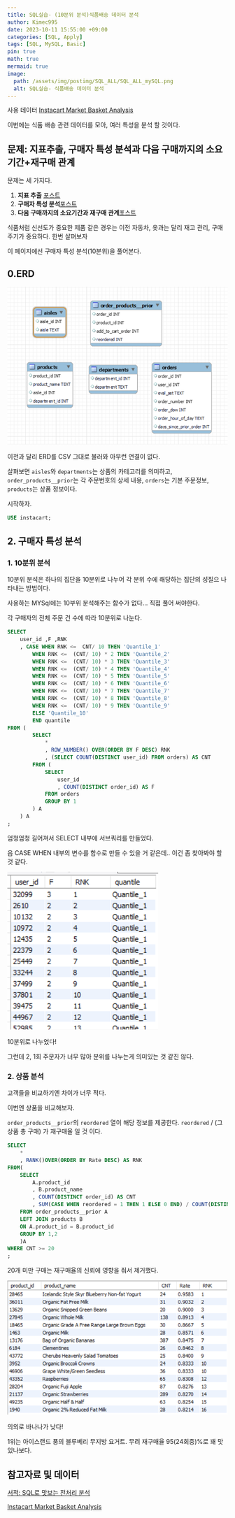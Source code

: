 ```yaml
---
title: SQL실습- (10분위 분석)식품배송 데이터 분석
author: Kimec995
date: 2023-10-11 15:55:00 +09:00
categories: [SQL, Apply]
tags: [SQL, MySQL, Basic]
pin: true
math: true
mermaid: true
image: 
  path: /assets/img/postimg/SQL_ALL/SQL_ALL_mySQL.png
  alt: SQL실습- 식품배송 데이터 분석
---
```


사용 데이터 
[Instacart Market Basket Analysis](https://www.kaggle.com/competitions/instacart-market-basket-analysis/data)

이번에는 식품 배송 관련 데이터를 모아, 여러 특성을 분석 할 것이다.

## 문제: 지표추출, 구매자 특성 분석과 다음 구매까지의 소요기간+재구매 관계

문제는 세 가지다.

1. **지표 추출** [포스트](https://kimec995.github.io/posts/SQL-Q4-1/)
2. **구매자 특성 분석**[포스트](https://kimec995.github.io/posts/SQL-Q4-2/)
2. **다음 구매까지의 소요기간과 재구매 관계**[포스트](https://kimec995.github.io/posts/SQL-Q4-3/)

식품처럼 신선도가 중요한 제품 같은 경우는 이전 자동차, 옷과는 달리 재고 관리, 구매 주기가 중요하다. 한번 살펴보자

이 페이지에선 구매자 특성 분석(10분위)을 풀어본다.

## 0.ERD
![image.png](\assets\img\postimg\SQL_ALL\SQL_ALL_00_Instacart.png)

이전과 달리 ERD를 CSV 그대로 불러와 아무런 연결이 없다.

살펴보면 `aisles`와 `departments`는 상품의 카테고리를 의미하고, `order_products__prior`는 각 주문번호의 상세 내용, `orders`는 기본 주문정보, `products`는 상품 정보이다.

시작하자.
```sql
USE instacart;
```

## 2. 구매자 특성 분석

### 1. 10분위 분석
10분위 분석은 하나의 집단을 10분위로 나누어 각 분위 수에 해당하는 집단의 성질으 나타내는 방법이다.

사용하는 MYSql에는 10부위 분석해주는 함수가 없다... 직접 풀어 써야한다.

각 구매자의 전체 주문 건 수에 따라 10분위로 나눈다.

```sql
SELECT
	user_id ,F ,RNK
    , CASE WHEN RNK <=  CNT/ 10 THEN 'Quantile_1'
		WHEN RNK <=  (CNT/ 10) * 2 THEN 'Quantile_2' 
        WHEN RNK <=  (CNT/ 10) * 3 THEN 'Quantile_3' 
        WHEN RNK <=  (CNT/ 10) * 4 THEN 'Quantile_4' 
        WHEN RNK <=  (CNT/ 10) * 5 THEN 'Quantile_5' 
        WHEN RNK <=  (CNT/ 10) * 6 THEN 'Quantile_6' 
        WHEN RNK <=  (CNT/ 10) * 7 THEN 'Quantile_7' 
        WHEN RNK <=  (CNT/ 10) * 8 THEN 'Quantile_8'
        WHEN RNK <=  (CNT/ 10) * 9 THEN 'Quantile_9' 
        ELSE 'Quantile_10' 
        END quantile
FROM (
		SELECT 
			*
			, ROW_NUMBER() OVER(ORDER BY F DESC) RNK
            , (SELECT COUNT(DISTINCT user_id) FROM orders) AS CNT
		FROM (
			SELECT 
				user_id
				, COUNT(DISTINCT order_id) AS F
			FROM orders
			GROUP BY 1
		) A
	) A 
;
```

엄청엄청 길어져서 SELECT 내부에 서브쿼리를 만들었다.

음 CASE WHEN 내부의 변수를 함수로 만들 수 있을 거 같은데.. 이건 좀 찾아봐야 할 것 같다.

![image.png](\assets\img\postimg\SQL_Q4\SQL_Q4_06.png)

10분위로 나누었다!

그런데 2, 1회 주문자가 너무 많아 분위를 나누는게 의미있는 것 같진 않다.

### 2. 상품 분석

고객들을 비교하기엔 차이가 너무 적다.

이번엔 상품을 비교해보자.

`order_products__prior`의 `reordered` 열이 해당 정보를 제공한다. `reordered` / (그 상품 총 구매) 가 재구매율 일 것 이다.

```sql
SELECT
	*
    , RANK()OVER(ORDER BY Rate DESC) AS RNK
FROM(
	SELECT
		A.product_id
		, B.product_name
		, COUNT(DISTINCT order_id) AS CNT
		, SUM(CASE WHEN reordered = 1 THEN 1 ELSE 0 END) / COUNT(DISTINCT order_id) AS Rate
	FROM order_products__prior A
	LEFT JOIN products B
	ON A.product_id = B.product_id
	GROUP BY 1,2
    )A
WHERE CNT >= 20
;
```

20개 미만 구매는 재구매율의 신뢰에 영향을 줘서 제거했다.

![image.png](\assets\img\postimg\SQL_Q4\SQL_Q4_05.png)

의외로 바나나가 낮다!

1위는 아이스랜드 풍의 블루베리 무지방 요거트. 무려 재구매율 95(24회중)%로 꽤 맛있나보다.


## 참고자료 및 데이터

[서적: SQL로 맛보는 전처리 분석](https://product.kyobobook.co.kr/detail/S000001934242)

[Instacart Market Basket Analysis](https://www.kaggle.com/competitions/instacart-market-basket-analysis/data)